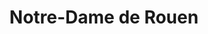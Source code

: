 ---
guid: "3f369d90ef96"
title: "Notre-Dame de Rouen"
latlng: "49.440195, 1.094987"
videoId: "biRZYx0U7RY" 
---